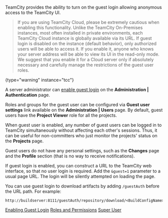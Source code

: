 [//]: # (title: Guest User Access)
[//]: # (auxiliary-id: Guest User Access;Guest User)

TeamCity provides the ability to turn on the guest login allowing anonymous access to the TeamCity UI.

>If you are using TeamCity Cloud, please be extremely cautious when enabling this functionality. Unlike the TeamCity On-Premises instances, most often installed in private environments, each TeamCity Cloud instance is globally available via its URL. If guest login is disabled on the instance (default behavior), only authorized users will be able to access it. If you enable it, anyone who knows your server address will be able to view its UI in the read-only mode. We suggest that you enable it for a Cloud server only if absolutely necessary and carefully manage the restrictions of the guest user roles.
>
{type="warning" instance="tcc"}

A server administrator can [enable guest login](enabling-guest-login.md) on the __Administration | Authentication__ page.

Roles and groups for the guest user can be configured via __Guest user settings__ link available on the __Administration | Users__ page. By default, guest users have the __Project Viewer__ role for all the projects.

When guest user is enabled, any number of guest users can be logged in to TeamCity simultaneously without affecting each other's sessions. Thus, it can be useful for non-committers who just monitor the projects' status on the __Projects__ page.

Guest users do not have any personal settings, such as the __Changes__ page and the __Profile__ section (that is no way to receive notifications).

If guest login is enabled, you can construct a URL to the TeamCity web interface, so that no user login is required. Add the `&guest=1` parameter to a usual page URL. The login will be silently attempted on loading the page.

You can use guest login to download artifacts by adding `/guestAuth` before the URL path. For example:

```Shell
http://buildserver:8111/guestAuth/repository/download/<BuildConfigName>/<BuildID>:id/<artifacts>.zip

```

<seealso>
        <category ref="admin-guide">
            <a href="enabling-guest-login.md">Enabling Guest Login</a>
            <a href="managing-roles-and-permissions.md">Roles and Permissions</a>
            <a href="super-user.md" instance="tc">Super User</a>
        </category>
</seealso>
